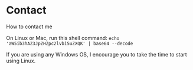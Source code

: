 # Contact
How to contact me


On Linux or Mac, run this shell command:
`echo 'aW5ib3hAZ3JpZHZpc2lvbi5uZXQK' | base64 --decode`

If you are using any Windows OS, I encourage you to take the time to start using Linux.  
